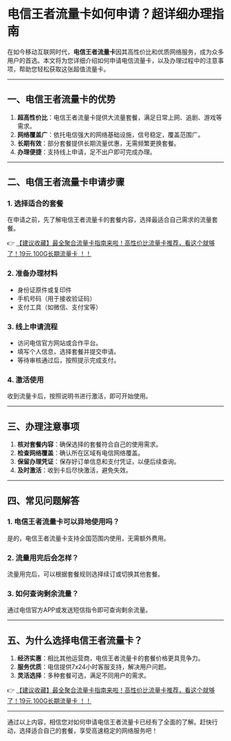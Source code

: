 # 电信王者流量卡如何申请？超详细办理指南

在如今移动互联网时代，**电信王者流量卡**因其高性价比和优质网络服务，成为众多用户的首选。本文将为您详细介绍如何申请电信流量卡，以及办理过程中的注意事项，帮助您轻松获取这张超值流量卡。

---

## 一、电信王者流量卡的优势

1. **超高性价比**：电信王者流量卡提供大流量套餐，满足日常上网、追剧、游戏等需求。
2. **网络覆盖广**：依托电信强大的网络基础设施，信号稳定，覆盖范围广。
3. **长期有效**：部分套餐提供长期流量优惠，无需频繁更换套餐。
4. **办理便捷**：支持线上申请，足不出户即可完成办理。

---

## 二、电信王者流量卡申请步骤

### 1. 选择适合的套餐
在申请之前，先了解电信王者流量卡的套餐内容，选择最适合自己需求的流量套餐。

👉 [【建议收藏】最全聚合流量卡指南来啦！高性价比流量卡推荐，看这个就够了！19元 100G长期流量卡 ！！](https://bit.ly/Liuliangka)

### 2. 准备办理材料
- 身份证原件或复印件
- 手机号码（用于接收验证码）
- 支付工具（如微信、支付宝等）

### 3. 线上申请流程
- 访问电信官方网站或合作平台。
- 填写个人信息，选择套餐并提交申请。
- 等待审核通过后，按照提示完成支付。

### 4. 激活使用
收到流量卡后，按照说明书进行激活，即可开始使用。

---

## 三、办理注意事项

1. **核对套餐内容**：确保选择的套餐符合自己的使用需求。
2. **检查网络覆盖**：确认所在区域有电信网络覆盖。
3. **保留办理凭证**：保存好订单信息和支付凭证，以便后续查询。
4. **及时激活**：收到卡后尽快激活，避免失效。

---

## 四、常见问题解答

### 1. 电信王者流量卡可以异地使用吗？
是的，电信王者流量卡支持全国范围内使用，无需额外费用。

### 2. 流量用完后会怎样？
流量用完后，可以根据套餐规则选择续订或切换其他套餐。

### 3. 如何查询剩余流量？
通过电信官方APP或发送短信指令即可查询剩余流量。

---

## 五、为什么选择电信王者流量卡？

1. **经济实惠**：相比其他运营商，电信王者流量卡的套餐价格更具竞争力。
2. **服务优质**：电信提供7x24小时客服支持，解决用户问题。
3. **灵活选择**：多种套餐可选，满足不同用户的需求。

👉 [【建议收藏】最全聚合流量卡指南来啦！高性价比流量卡推荐，看这个就够了！19元 100G长期流量卡 ！！](https://bit.ly/Liuliangka)

---

通过以上内容，相信您对如何申请电信王者流量卡已经有了全面的了解。赶快行动，选择适合自己的套餐，享受高速稳定的网络服务吧！